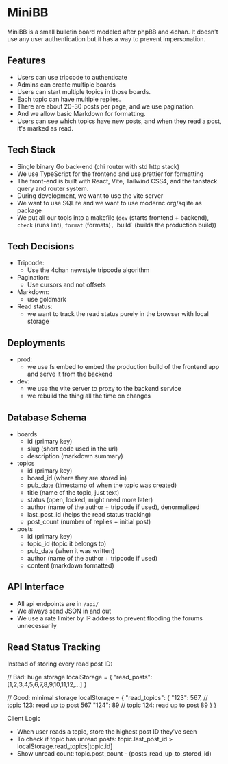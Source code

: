 # MiniBB

MiniBB is a small bulletin board modeled after phpBB and 4chan. It doesn't use any user authentication but it has a way to prevent impersonation.

## Features

* Users can use tripcode to authenticate
* Admins can create multiple boards 
* Users can start multiple topics in those boards. 
* Each topic can have multiple replies. 
* There are about 20-30 posts per page, and we use pagination. 
* And we allow basic Markdown for formatting.
* Users can see which topics have new posts, and when they read a post, it's marked as read. 

## Tech Stack

* Single binary Go back-end (chi router with std http stack)
* We use TypeScript for the frontend and use prettier for formatting
* The front-end is built with React, Vite, Tailwind CSS4, and the tanstack query and router system.
* During development, we want to use the vite server
* We want to use SQLite and we want to use modernc.org/sqlite as package
* We put all our tools into a makefile (`dev` (starts frontend + backend), `check` (runs lint), `format` (formats)`, `build` (builds the production build))

## Tech Decisions

* Tripcode:
  * Use the 4chan newstyle tripcode algorithm
* Pagination:
  * Use cursors and not offsets
* Markdown:
  * use goldmark
* Read status:
  * we want to track the read status purely in the browser with local storage

## Deployments

* prod:
  * we use fs embed to embed the production build of the frontend app and serve it from the backend
* dev:
  * we use the vite server to proxy to the backend service
  * we rebuild the thing all the time on changes

## Database Schema

* boards
  * id (primary key)
  * slug (short code used in the url)
  * description (markdown summary)
* topics
  * id (primary key)
  * board_id (where they are stored in)
  * pub_date (timestamp of when the topic was created)
  * title (name of the topic, just text)
  * status (open, locked, might need more later)
  * author (name of the author + tripcode if used), denormalized
  * last_post_id (helps the read status tracking)
  * post_count (number of replies + initial post)
* posts
  * id (primary key)
  * topic_id (topic it belongs to)
  * pub_date (when it was written)
  * author (name of the author + tripcode if used)
  * content (markdown formatted)

## API Interface

* All api endpoints are in `/api/`
* We always send JSON in and out
* We use a rate limiter by IP address to prevent flooding the forums unnecessarily

## Read Status Tracking

Instead of storing every read post ID:

// Bad: huge storage
localStorage = {
  "read_posts": [1,2,3,4,5,6,7,8,9,10,11,12,...]
}

// Good: minimal storage
localStorage = {
  "read_topics": {
    "123": 567,  // topic 123: read up to post 567
    "124": 89    // topic 124: read up to post 89
  }
}

Client Logic

- When user reads a topic, store the highest post ID they've seen
- To check if topic has unread posts: topic.last_post_id > localStorage.read_topics[topic.id]
- Show unread count: topic.post_count - (posts_read_up_to_stored_id)
